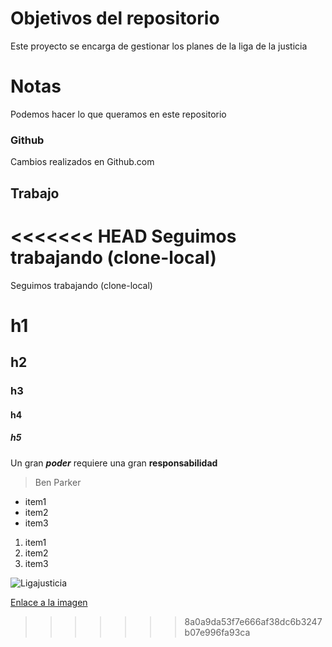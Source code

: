 # Objetivos del repositorio

Este proyecto se encarga de gestionar los planes de la liga de la justicia

# Notas

Podemos hacer lo que queramos en este repositorio

### Github

Cambios realizados en Github.com

## Trabajo

<<<<<<< HEAD
Seguimos trabajando (clone-local)
=======
Seguimos trabajando (clone-local)

# h1
## h2
### h3
#### h4
##### h5

Un gran **_poder_** requiere una gran **responsabilidad**
> Ben Parker

* item1
* item2
* item3

1. item1
2. item2
3. item3


![Ligajusticia](https://pics.filmaffinity.com/La_Liga_de_la_Justicia_de_Zack_Snyder-554207771-mmed.jpg)

[Enlace a la imagen](https://pics.filmaffinity.com/La_Liga_de_la_Justicia_de_Zack_Snyder-554207771-mmed.jpg)
>>>>>>> 8a0a9da53f7e666af38dc6b3247b07e996fa93ca
